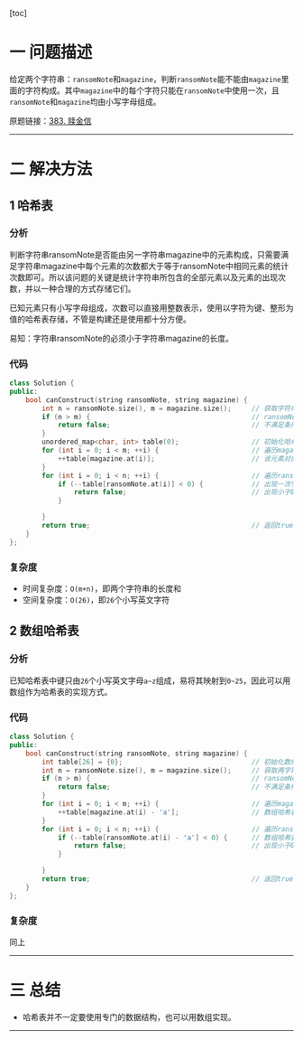 [toc]

# 一 问题描述

给定两个字符串：`ransomNote`和`magazine`，判断`ransomNote`能不能由`magazine`里面的字符构成。其中`magazine`中的每个字符只能在`ransomNote`中使用一次，且`ransomNote`和`magazine`均由小写字母组成。

原题链接：[383. 赎金信](https://leetcode.cn/problems/ransom-note/)

---

# 二 解决方法

## 1 哈希表
### 分析

判断字符串ransomNote是否能由另一字符串magazine中的元素构成，只需要满足字符串magazine中每个元素的次数都大于等于ransomNote中相同元素的统计次数即可。所以该问题的关键是统计字符串所包含的全部元素以及元素的出现次数，并以一种合理的方式存储它们。

已知元素只有小写字母组成，次数可以直接用整数表示，使用以字符为键、整形为值的哈希表存储，不管是构建还是使用都十分方便。

易知：字符串ransomNote的必须小于字符串magazine的长度。

### 代码

```cpp
class Solution {
public:
    bool canConstruct(string ransomNote, string magazine) {
        int n = ransomNote.size(), m = magazine.size();		// 获取字符串长度
        if (n > m) {										// ransomNote长度大于magazine长度
            return false;									// 不满足条件，直接返回false
        }        
        unordered_map<char, int> table(0);					// 初始化哈希表为零（零表示该字符不存在）
        for (int i = 0; i < m; ++i) {						// 遍历magazine，构建哈希表
            ++table[magazine.at(i)];						// 该元素对应次数累加
        }
        for (int i = 0; i < n; ++i) {						// 遍历ransomNote字符串
            if (--table[ransomNote.at(i)] < 0) {			// 出现一次字符，对应哈希表减一
                return false;								// 出现小于0（代表字符不够），直接返回false
            }

        }
        return true;										// 返回true
    }   
};
```

### 复杂度

* 时间复杂度：`O(m+n)`，即两个字符串的长度和
* 空间复杂度：`O(26)`，即`26`个小写英文字符



## 2 数组哈希表

### 分析

已知哈希表中键只由`26`个小写英文字母`a~z`组成，易将其映射到`0~25`，因此可以用数组作为哈希表的实现方式。

### 代码

```cpp
class Solution {
public:
    bool canConstruct(string ransomNote, string magazine) {
        int table[26] = {0};								// 初始化数组哈希表为0
        int n = ransomNote.size(), m = magazine.size();		// 获取两字符串长度
        if (n > m) {										// ransomNote长度大于magazine长度
            return false;									// 不满足条件，直接返回false
        }   
        for (int i = 0; i < m; ++i) {						// 遍历magazine，构建数组哈希表
            ++table[magazine.at(i) - 'a'];					// 数组哈希表对应元素值加1
        }
        for (int i = 0; i < n; ++i) {						// 遍历ransomNote
            if (--table[ransomNote.at(i) - 'a'] < 0) {		// 数组哈希表对应元素减1
                return false;								// 出现小于0，直接返回false
            }

        }
        return true;										// 返回true
    }   
};
```

### 复杂度

同上


---

# 三 总结

* 哈希表并不一定要使用专门的数据结构，也可以用数组实现。



---
